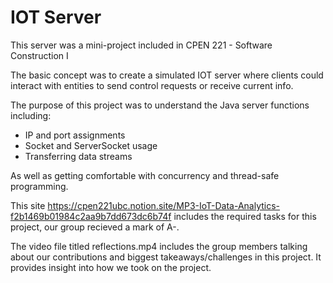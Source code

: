 # IOT Server

This server was a mini-project included in CPEN 221 - Software Construction I

The basic concept was to create a simulated IOT server where clients could interact with entities to send control requests or receive current info. 

The purpose of this project was to understand the Java server functions including:
   - IP and port assignments
   - Socket and ServerSocket usage
   - Transferring data streams

As well as getting comfortable with concurrency and thread-safe programming.

This site https://cpen221ubc.notion.site/MP3-IoT-Data-Analytics-f2b1469b01984c2aa9b7dd673dc6b74f includes the required tasks for this project, our group recieved a mark of A-.

The video file titled reflections.mp4 includes the group members talking about our contributions and biggest takeaways/challenges in this project. It provides insight into how we took on the project.
